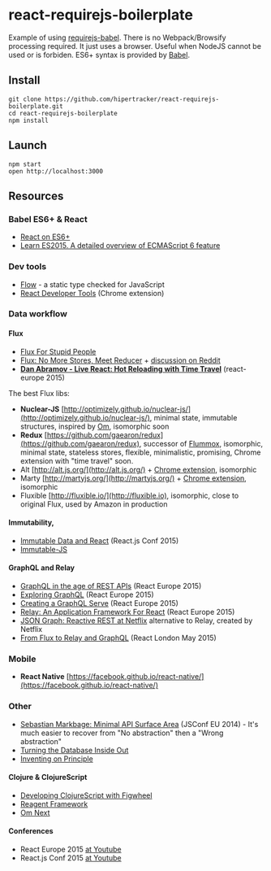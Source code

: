 # react-requirejs-boilerplate

Example of using [requirejs-babel](https://github.com/hipertracker/requirejs-babel). There is no Webpack/Browsify processing required. It just uses a browser. Useful when NodeJS cannot be used or is forbiden. ES6+ syntax is provided by [Babel](http://babeljs.io).

## Install

```
git clone https://github.com/hipertracker/react-requirejs-boilerplate.git
cd react-requirejs-boilerplate
npm install
```

## Launch

```
npm start
open http://localhost:3000
```

## Resources 

### Babel ES6+ & React

* [React on ES6+](http://babeljs.io/blog/2015/06/07/react-on-es6-plus/)
* [Learn ES2015. A detailed overview of ECMAScript 6 feature](http://babeljs.io/docs/learn-es2015/) 

### Dev tools

* [Flow](http://flowtype.org/) - a static type checked for JavaScript
* [React Developer Tools](https://chrome.google.com/webstore/detail/react-developer-tools/fmkadmapgofadopljbjfkapdkoienihi) (Chrome extension)

### Data workflow

#### Flux

* [Flux For Stupid People](http://blog.andrewray.me/flux-for-stupid-people/)
* [Flux: No More Stores, Meet Reducer](https://blog.javascripting.com/2015/06/19/flux-no-more-stores-meet-reducer/) + [discussion on Reddit](https://www.reddit.com/r/javascript/comments/3ap0y6/flux_no_more_stores_meet_reducer/)
* [**Dan Abramov - Live React: Hot Reloading with Time Travel**](https://www.youtube.com/watch?v=xsSnOQynTHs) (react-europe 2015)

The best Flux libs:

* **Nuclear-JS** [http://optimizely.github.io/nuclear-js/](http://optimizely.github.io/nuclear-js/), minimal state, immutable structures, inspired by [Om](https://github.com/omcljs/om), isomorphic soon
* **Redux** [https://github.com/gaearon/redux](https://github.com/gaearon/redux), successor of [Flummox](http://acdlite.github.io/flummox), isomorphic, minimal state, stateless stores, flexible, minimalistic, promising, Chrome extension with "time travel" soon.
* Alt [http://alt.js.org/](http://alt.js.org/) + [Chrome extension](https://github.com/goatslacker/alt-devtool), isomorphic
* Marty [http://martyjs.org/](http://martyjs.org/) + [Chrome extension](https://chrome.google.com/…/fifcikknnbggajppebgolpkaambnkpae), isomorphic
* Fluxible [http://fluxible.io/](http://fluxible.io), isomorphic, close to original Flux, used by Amazon in production


#### Immutability, 

* [Immutable Data and React](https://www.youtube.com/watch?v=I7IdS-PbEgI) (React.js Conf 2015)
* [Immutable-JS](https://facebook.github.io/immutable-js/)

#### GraphQL and Relay

* [GraphQL in the age of REST APIs](https://medium.com/chute-engineering/graphql-in-the-age-of-rest-apis-b10f2bf09bba) (React Europe 2015) 
* [Exploring GraphQL](https://www.youtube.com/watch?v=WQLzZf34FJ8) (React Europe 2015) 
* [Creating a GraphQL Serve](https://www.youtube.com/watch?v=gY48GW87Feo) (React Europe 2015)
* [Relay: An Application Framework For React](https://www.youtube.com/watch?v=IrgHurBjQbg) (React Europe 2015) 
* [JSON Graph: Reactive REST at Netflix](https://www.youtube.com/watch?v=hOE6nVVr14c) alternative to Relay, created by Netflix
* [From Flux to Relay and GraphQL](https://www.youtube.com/watch?v=FPygOvYLmJA) (React London May 2015)

### Mobile

* **React Native** [https://facebook.github.io/react-native/](https://facebook.github.io/react-native/)

### Other

* [Sebastian Markbage: Minimal API Surface Area](http://2014.jsconf.eu/speakers/sebastian-markbage-minimal-api-surface-area-learning-patterns-instead-of-frameworks.html) (JSConf EU 2014) - It's much easier to recover from "No abstraction" then a "Wrong abstraction" 
* [Turning the Database Inside Out](https://www.youtube.com/watch?v=fU9hR3kiOK0)
* [Inventing on Principle](https://vimeo.com/36579366)

#### Clojure & ClojureScript

* [Developing ClojureScript with Figwheel](https://www.youtube.com/watch?v=j-kj2qwJa_E)
* [Reagent Framework](https://github.com/Day8/re-frame)
* [Om Next](https://www.youtube.com/watch?v=ByNs9TG30E8)

#### Conferences

* React Europe 2015 [at Youtube](https://www.youtube.com/channel/UCorlLn2oZfgOJ-FUcF2eZ1A) 
* React.js Conf 2015 [at Youtube](https://www.youtube.com/watch?v=KVZ-P-ZI6W4&list=PLb0IAmt7-GS1cbw4qonlQztYV1TAW0sCr) 
